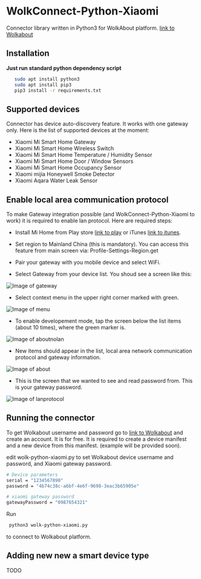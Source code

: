 # WolkConnect-Python-Xiaomi

Connector library written in Python3 for WolkAbout platform. [link to Wolkabout](https://demo.wolkabout.com)

## Installation

**Just run standard python dependency script**

 ```sh
    sudo apt install python3
    sudo apt install pip3
    pip3 install -r requirements.txt
 ```

## Supported devices

Connector has device auto-discovery feature. It works with one gateway only. Here is the list of supported devices at the moment:

* Xiaomi Mi Smart Home Gateway
* Xiaomi Mi Smart Home Wireless Switch
* Xiaomi Mi Smart Home Temperature / Humidity Sensor
* Xiaomi Mi Smart Home Door / Window Sensors
* Xiaomi Mi Smart Home Occupancy Sensor
* Xiaomi mijia Honeywell Smoke Detector
* Xiaomi Aqara Water Leak Sensor

## Enable local area communication protocol

To make Gateway integration possible (and WolkConnect-Python-Xiaomi to work) it is required to enable lan protocol.
Here are required steps:

* Install Mi Home from Play store [link to play](https://play.google.com/store/apps/details?id=com.xiaomi.smarthome) or iTunes [link to itunes](https://itunes.apple.com/app/mi-home-xiaomi-for-your-smarthome/id957323480).
* Set region to Mainland China (this is mandatory). You can access this feature from main screen via: Profile-Settings-Region.get 

* Pair your gateway with you mobile device and select WiFi.

* Select Gateway from your device list. You shoud see a screen like this:

![Image of gateway](https://raw.githubusercontent.com/milandinic/WolkConnect-Xiaomi/master/readme/gateway.png)

* Select context menu in the upper right corner marked with green.

![Image of menu](https://raw.githubusercontent.com/milandinic/WolkConnect-Xiaomi/master/readme/menu.png)

* To enable developement mode, tap the screen below the list items (about 10 times), where the green marker is.

![Image of aboutnolan](https://raw.githubusercontent.com/milandinic/WolkConnect-Xiaomi/master/readme/aboutnolan.png)

* New items should appear in the list, local area network communication protocol and gateway information.

![Image of about](https://raw.githubusercontent.com/milandinic/WolkConnect-Xiaomi/master/readme/about.png)

* This is the screen that we wanted to see and read password from. This is your gateway password.

![Image of lanprotocol](https://raw.githubusercontent.com/milandinic/WolkConnect-Xiaomi/master/readme/lanprotocol.png)


## Running the connector

To get Wolkabout username and password go to [link to Wolkabout](https://demo.wolkabout.com) and create an account. It is for free.
It is required to create a device manifest and a new device from this manifest. (example will be provided soon).

edit wolk-python-xiaomi.py to set Wolkabout device username and password, and Xiaomi gateway password.

```sh
# Device parameters
serial = "1234567890"
password = "4b74c38c-a6bf-4e6f-9698-3eac3b65905e"

# xiaomi gateway password
gatewayPassword = "0987654321"
```

Run
```sh
 python3 wolk-python-xiaomi.py 
```
to connect to Wolkabout platform.


## Adding new new a smart device type

TODO